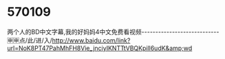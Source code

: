 # 570109
两个人的BD中文字幕,我的好妈妈4中文免费看视频----------------------------🈸🈸点/此/进/入/http://www.baidu.com/link?url=NoK8PT47PahMhFH8Vie_jnciyIKNTTtVBQKpill6udK&amp;wd
